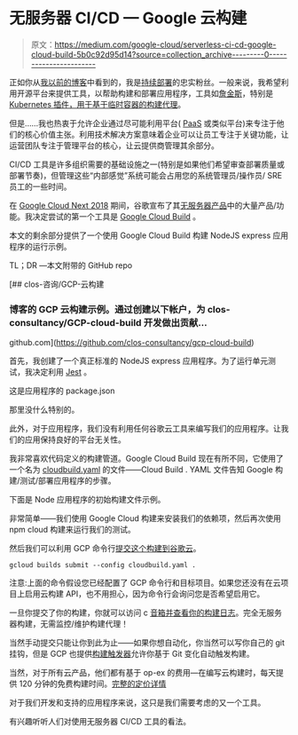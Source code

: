 # 无服务器 CI/CD — Google 云构建

> 原文：<https://medium.com/google-cloud/serverless-ci-cd-google-cloud-build-5b0c92d95d14?source=collection_archive---------0----------------------->

正如你从[我以前的博客](/google-cloud/updated-zero-to-continuous-delivery-with-gcp-10a1de80454c)中看到的，我是[持续部署](https://www.atlassian.com/continuous-delivery/ci-vs-ci-vs-cd)的忠实粉丝。一般来说，我希望利用开源平台来提供工具，以帮助构建和部署应用程序，工具如[詹金斯](https://jenkins.io/)，特别是 [Kubernetes 插件，用于基于临时容器的构建代理](https://github.com/jenkinsci/kubernetes-plugin)。

但是……我也热衷于允许企业通过尽可能利用平台( [PaaS](https://en.wikipedia.org/wiki/Platform_as_a_service) 或类似平台)来专注于他们的核心价值主张。利用技术解决方案意味着企业可以让员工专注于关键功能，让运营团队专注于管理平台的核心，让云提供商管理其余部分。

CI/CD 工具是许多组织需要的基础设施之一(特别是如果他们希望审查部署质量或部署节奏)，但管理这些“内部感觉”系统可能会占用您的系统管理员/操作员/ SRE 员工的一些时间。

在 [Google Cloud Next 2018](https://cloud.withgoogle.com/next18/sf/) 期间，谷歌宣布了其[无服务器产品](https://cloud.google.com/serverless/)中的大量产品/功能。我决定尝试的第一个工具是 [Google Cloud Build](https://cloud.google.com/cloud-build/) 。

本文的剩余部分提供了一个使用 Google Cloud Build 构建 NodeJS express 应用程序的运行示例。

TL；DR —本文附带的 GitHub repo

[](https://github.com/clos-consultancy/gcp-cloud-build) [## clos-咨询/GCP-云构建

### 博客的 GCP 云构建示例。通过创建以下帐户，为 clos-consultancy/GCP-cloud-build 开发做出贡献…

github.com](https://github.com/clos-consultancy/gcp-cloud-build) 

首先，我创建了一个真正标准的 NodeJS express 应用程序。为了运行单元测试，我决定利用 [Jest](https://jestjs.io/) 。

这是应用程序的 package.json

那里没什么特别的。

此外，对于应用程序，我们没有利用任何谷歌云工具来编写我们的应用程序。让我们的应用保持良好的平台无关性。

我非常喜欢代码定义的构建管道。Google Cloud Build 现在有所不同，它使用了一个名为 [cloudbuild.yaml](https://cloud.google.com/cloud-build/docs/configuring-builds/create-basic-configuration) 的文件——Cloud Build . YAML 文件告知 Google 构建/测试/部署应用程序的步骤。

下面是 Node 应用程序的初始构建文件示例。

非常简单——我们使用 Google Cloud 构建来安装我们的依赖项，然后再次使用 npm cloud 构建来运行我们的测试。

然后我们可以利用 GCP 命令行[提交这个构建到谷歌云](https://cloud.google.com/cloud-build/docs/running-builds/start-build-manually)。

```
gcloud builds submit --config cloudbuild.yaml .
```

注意:上面的命令假设您已经配置了 GCP 命令行和目标项目。如果您还没有在云项目上启用云构建 API，也不用担心，因为命令行会询问您是否希望启用它。

一旦你提交了你的构建，你就可以访问 c [音箱并查看你的构建日志](https://console.cloud.google.com/cloud-build/builds)。完全无服务器构建，无需监控/维护构建代理！

当然手动提交只能让你到此为止——如果你想自动化，你当然可以写你自己的 git 挂钩，但是 GCP 也提供[构建触发器](https://cloud.google.com/cloud-build/docs/running-builds/automate-builds)允许你基于 Git 变化自动触发构建。

当然，对于所有云产品，他们都有基于 op-ex 的费用—在编写云构建时，每天提供 120 分钟的免费构建时间。[完整的定价详情](https://cloud.google.com/cloud-build/pricing)

对于我们开发和支持的应用程序来说，这只是我们需要考虑的又一个工具。

有兴趣听听人们对使用无服务器 CI/CD 工具的看法。